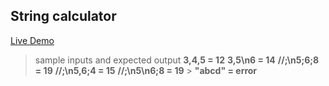 ## String calculator

[Live Demo](https://saimaheshwarreddy.github.io/string-calculator/)

> sample inputs and expected output
> **3,4,5 = 12**
> **3,5\n6 = 14**
> **//;\n5;6;8 = 19**
> **//;\n5,6;4 = 15**
> **//;\n5\n6;8 = 19** > **"abcd" = error**
